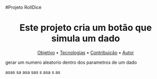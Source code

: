 #Projeto RollDice
<h1 align="center">Este projeto cria um botão que simula um dado</h1>
<p align="center">
 <a href="#objetivo">Objetivo</a> • 
 <a href="#tecnologias">Tecnologias</a> • 
 <a href="#contribuicao">Contribuição</a> • 
 <a href="#autor">Autor</a>
</p>

<p id="Objetivo">gerar um numero aleatorio dentro dos parametros de um dado</p>
asas
sa
asa
sas
s
asa
s
as
